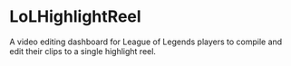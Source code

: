 # LoLHighlightReel
A video editing dashboard for League of Legends players to compile and edit their clips to a single highlight reel.
